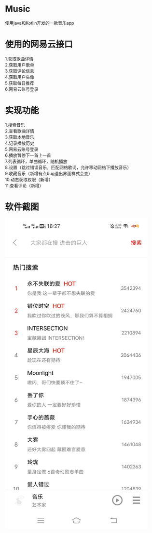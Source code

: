 # Music
使用java和Kotlin开发的一款音乐app
# 使用的网易云接口  
1.获取歌曲详情  
2.获取用户歌单   
3.获取评论信息  
4.获取用户头像  
5.获取每日推荐  
6.网易云账号登录
# 实现功能
1.搜索音乐       
2.查看歌曲详情    
3.获取本地音乐  
4.记录播放历史    
5.网易云账号登录   
6.播放暂停下一首上一首   
7.列表循环，单曲循环，随机播放  
8.设置（跳过错误音乐，匹配网络歌词，允许移动网络下播放音乐）   
9.收藏音乐（新增有点bug退出界面样式会变）   
10.动态获取权限（新增）    
11.查看评论（新增）    
# 软件截图
![image](https://github.com/liaojie1314/Music/blob/master/%E6%90%9C%E7%B4%A2.jpg)
